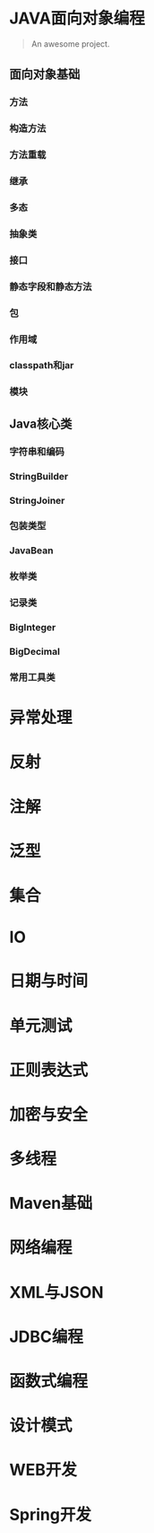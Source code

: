# JAVA面向对象编程

> An awesome project.


## 面向对象基础

### 方法

### 构造方法

### 方法重载

### 继承

### 多态

### 抽象类

### 接口

### 静态字段和静态方法

### 包

### 作用域

### classpath和jar

### 模块

## Java核心类

### 字符串和编码

### StringBuilder

### StringJoiner

### 包装类型

### JavaBean

### 枚举类

### 记录类

### BigInteger

### BigDecimal

### 常用工具类

# 异常处理

# 反射

# 注解

# 泛型

# 集合

# IO

# 日期与时间

# 单元测试

# 正则表达式

# 加密与安全

# 多线程

# Maven基础

# 网络编程

# XML与JSON

# JDBC编程

# 函数式编程

# 设计模式

# WEB开发

# Spring开发


